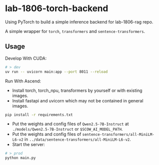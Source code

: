# lab-1806-torch-backend

Using PyTorch to build a simple inference backend for lab-1806-rag repo.

A simple wrapper for `torch`, `transformers` and `sentence-transformers`.

## Usage

Develop With CUDA:

```bash
# > dev
uv run -- uvicorn main:app --port 8011 --reload
```

Run With Ascend:

- Install torch, torch_npu, transformers by yourself or with existing images.
- Install fastapi and uvicorn which may not be contained in general images.

```bash
pip install -r requirements.txt
```

- Put the weights and config files of `Qwen2.5-7B-Instruct` at `./models/Qwen2.5-7B-Instruct` or `$SCOW_AI_MODEL_PATH`.
- Put the weights and config files of `sentence-transformers/all-MiniLM-L6-v2` in `../data/sentence-transformers/all-MiniLM-L6-v2`.
- Start the server:

```bash
# > prod
python main.py
```
